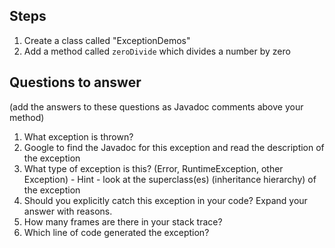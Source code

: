 ## Steps
  1. Create a class called "ExceptionDemos"
  1. Add a method called `zeroDivide` which divides a number by zero

## Questions to answer
(add the answers to these questions as Javadoc comments above your method)
  1. What exception is thrown?
  1. Google to find the Javadoc for this exception and read the description of the exception
  1. What type of exception is this? (Error, RuntimeException, other Exception) - Hint - look at the superclass(es) (inheritance hierarchy) of the exception
  1. Should you explicitly catch this exception in your code? Expand your answer with reasons.
  1. How many frames are there in your stack trace? 
  1. Which line of code generated the exception?